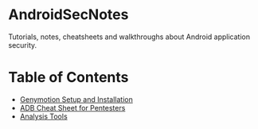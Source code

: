 # AndroidSecNotes
Tutorials, notes, cheatsheets and walkthroughs about Android application security.

# Table of Contents

- <a href="https://github.com/CYB3RMX/AndroidSecNotes/blob/main/genymotion_setup/genymotion.md">Genymotion Setup and Installation</a>
- <a href="https://github.com/CYB3RMX/AndroidSecNotes/blob/main/adb_cheatsheet/adb_cheatsheet.md">ADB Cheat Sheet for Pentesters</a>
- <a href="https://github.com/CYB3RMX/AndroidSecNotes/blob/main/analysis_tools/analysis.md">Analysis Tools</a>